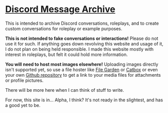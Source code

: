 # [Discord Message Archive][DMA]

This is intended to archive Discord conversations, roleplays,
and to create custom conversations for roleplay or example purposes.

**This is not intended to fake conversations or interactions!** Please do not use it for such.
If anything goes down revolving this website and usage of it, I do not plan on being held responsible.
I made this website mostly with interest in roleplays, but felt it could hold more information.

**You will need to host most images elsewhere!** Uploading images directly isn't supported yet,
so use a file hoster like [File Garden](<https://filegarden.com>) or [Catbox](<https://catbox.moe>)
or even your own [Github repository](<https://github.com/>)
to get a link to your media files for attachments or profile pictures.

There will be more here when I can think of stuff to write.

For now, this site is in... Alpha, I think? It's not ready in the slightest, and has a good yet to be.

[DMA]: https://chiptumor.github.io/discord-message-archive "Not up yet, sorry!"
